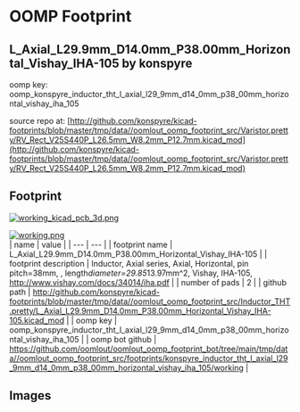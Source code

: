 # OOMP Footprint  
## L_Axial_L29.9mm_D14.0mm_P38.00mm_Horizontal_Vishay_IHA-105  by konspyre  
  
oomp key: oomp_konspyre_inductor_tht_l_axial_l29_9mm_d14_0mm_p38_00mm_horizontal_vishay_iha_105  
  
source repo at: [http://github.com/konspyre/kicad-footprints/blob/master/tmp/data//oomlout_oomp_footprint_src/Varistor.pretty/RV_Rect_V25S440P_L26.5mm_W8.2mm_P12.7mm.kicad_mod](http://github.com/konspyre/kicad-footprints/blob/master/tmp/data//oomlout_oomp_footprint_src/Varistor.pretty/RV_Rect_V25S440P_L26.5mm_W8.2mm_P12.7mm.kicad_mod)  
## Footprint  
  
[![working_kicad_pcb_3d.png](working_kicad_pcb_3d_600.png)](working_kicad_pcb_3d.png)  
  
[![working.png](working_600.png)](working.png)  
| name | value | 
| --- | --- | 
| footprint name | L_Axial_L29.9mm_D14.0mm_P38.00mm_Horizontal_Vishay_IHA-105 | 
| footprint description | Inductor, Axial series, Axial, Horizontal, pin pitch=38mm, , length*diameter=29.85*13.97mm^2, Vishay, IHA-105, http://www.vishay.com/docs/34014/iha.pdf | 
| number of pads | 2 | 
| github path | http://github.com/konspyre/kicad-footprints/blob/master/tmp/data//oomlout_oomp_footprint_src/Inductor_THT.pretty/L_Axial_L29.9mm_D14.0mm_P38.00mm_Horizontal_Vishay_IHA-105.kicad_mod | 
| oomp key | oomp_konspyre_inductor_tht_l_axial_l29_9mm_d14_0mm_p38_00mm_horizontal_vishay_iha_105 | 
| oomp bot github | https://github.com/oomlout/oomlout_oomp_footprint_bot/tree/main/tmp/data//oomlout_oomp_footprint_src/footprints/konspyre_inductor_tht_l_axial_l29_9mm_d14_0mm_p38_00mm_horizontal_vishay_iha_105/working | 
## Images  
